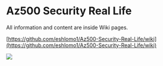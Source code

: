 # Az500 Security Real Life

All information and content are inside Wiki pages.

[https://github.com/eshlomo1/Az500-Security-Real-Life/wiki](https://github.com/eshlomo1/Az500-Security-Real-Life/wiki)

![](https://www.reimling.eu/wp-content/uploads/2020/04/Az-500-article-logo-1-672x372.png)
